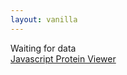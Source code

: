 ```yaml
---
layout: vanilla
---
```


<head>
    <title>Javascript Protein Viewer</title>
    <meta name="viewport" content="width=device-width, user-scalable=no, minimum-scale=1.0, maximum-scale=1.0">
    <script src="{{site.baseurl}}{{site.data.urls.promise_polyfill}}"></script>
</head>
<body>
	<div id="label">Waiting for data</div>
	<div id="viewer"></div>
    <div>
    	<a href="https://biasmv.github.io/pv/">Javascript Protein Viewer</a>
    </div>
</body>
<script src="{{site.baseurl}}{{site.data.urls-internal.metaframe_library_path}}"></script>
<script src="bio-pv.min.js"></script>
<script src="index.js"></script>
